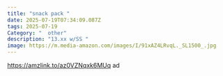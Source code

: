 ```yaml
---
title: "snack pack "
date: 2025-07-19T07:34:09.087Z
tags: 2025-07-19
Category: "  other"
description: "13.xx w/SS "
image: https://m.media-amazon.com/images/I/91xAZ4LRvqL._SL1500_.jpg
---
```

https://amzlink.to/az0VZNqxk6MUq ad